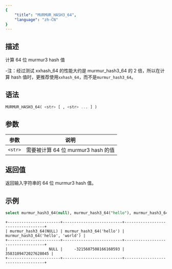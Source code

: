 ```yaml
---
{
    "title": "MURMUR_HASH3_64",
    "language": "zh-CN"
}
---
```


## 描述

计算 64 位 murmur3 hash 值

-注：经过测试 xxhash_64 的性能大约是 murmur_hash3_64 的 2 倍，所以在计算 hash 值时，更推荐使用`xxhash_64`，而不是`murmur_hash3_64`。

## 语法

```sql
MURMUR_HASH3_64( <str> [ , <str> ... ] )
```

## 参数

| 参数      | 说明                     |
|---------|------------------------|
| `<str>` | 需要被计算 64 位 murmur3 hash 的值 |

## 返回值

返回输入字符串的 64 位 murmur3 hash 值。


## 示例

```sql
select murmur_hash3_64(null), murmur_hash3_64("hello"), murmur_hash3_64("hello", "world");
```

```text
+-----------------------+--------------------------+-----------------------------------+
| murmur_hash3_64(NULL) | murmur_hash3_64('hello') | murmur_hash3_64('hello', 'world') |
+-----------------------+--------------------------+-----------------------------------+
|                  NULL |     -3215607508166160593 |               3583109472027628045 |
+-----------------------+--------------------------+-----------------------------------+
```
